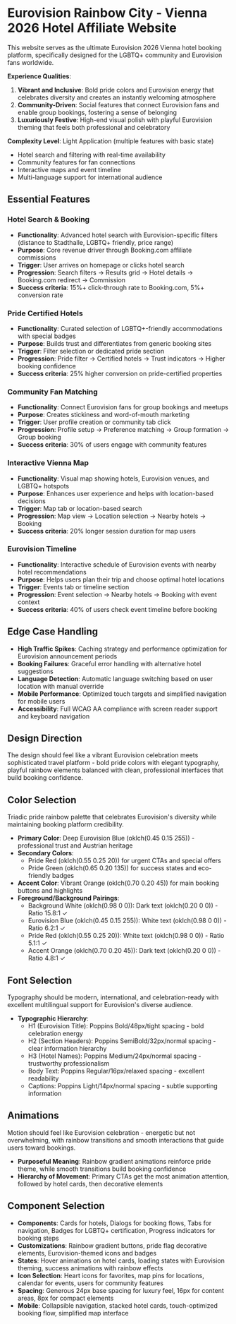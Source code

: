 # Eurovision Rainbow City - Vienna 2026 Hotel Affiliate Website

This website serves as the ultimate Eurovision 2026 Vienna hotel booking platform, specifically designed for the LGBTQ+ community and Eurovision fans worldwide.

**Experience Qualities**:
1. **Vibrant and Inclusive**: Bold pride colors and Eurovision energy that celebrates diversity and creates an instantly welcoming atmosphere
2. **Community-Driven**: Social features that connect Eurovision fans and enable group bookings, fostering a sense of belonging
3. **Luxuriously Festive**: High-end visual polish with playful Eurovision theming that feels both professional and celebratory

**Complexity Level**: Light Application (multiple features with basic state)
- Hotel search and filtering with real-time availability
- Community features for fan connections
- Interactive maps and event timeline
- Multi-language support for international audience

## Essential Features

### Hotel Search & Booking
- **Functionality**: Advanced hotel search with Eurovision-specific filters (distance to Stadthalle, LGBTQ+ friendly, price range)
- **Purpose**: Core revenue driver through Booking.com affiliate commissions
- **Trigger**: User arrives on homepage or clicks hotel search
- **Progression**: Search filters → Results grid → Hotel details → Booking.com redirect → Commission
- **Success criteria**: 15%+ click-through rate to Booking.com, 5%+ conversion rate

### Pride Certified Hotels
- **Functionality**: Curated selection of LGBTQ+-friendly accommodations with special badges
- **Purpose**: Builds trust and differentiates from generic booking sites
- **Trigger**: Filter selection or dedicated pride section
- **Progression**: Pride filter → Certified hotels → Trust indicators → Higher booking confidence
- **Success criteria**: 25% higher conversion on pride-certified properties

### Community Fan Matching
- **Functionality**: Connect Eurovision fans for group bookings and meetups
- **Purpose**: Creates stickiness and word-of-mouth marketing
- **Trigger**: User profile creation or community tab click
- **Progression**: Profile setup → Preference matching → Group formation → Group booking
- **Success criteria**: 30% of users engage with community features

### Interactive Vienna Map
- **Functionality**: Visual map showing hotels, Eurovision venues, and LGBTQ+ hotspots
- **Purpose**: Enhances user experience and helps with location-based decisions
- **Trigger**: Map tab or location-based search
- **Progression**: Map view → Location selection → Nearby hotels → Booking
- **Success criteria**: 20% longer session duration for map users

### Eurovision Timeline
- **Functionality**: Interactive schedule of Eurovision events with nearby hotel recommendations
- **Purpose**: Helps users plan their trip and choose optimal hotel locations
- **Trigger**: Events tab or timeline section
- **Progression**: Event selection → Nearby hotels → Booking with event context
- **Success criteria**: 40% of users check event timeline before booking

## Edge Case Handling
- **High Traffic Spikes**: Caching strategy and performance optimization for Eurovision announcement periods
- **Booking Failures**: Graceful error handling with alternative hotel suggestions
- **Language Detection**: Automatic language switching based on user location with manual override
- **Mobile Performance**: Optimized touch targets and simplified navigation for mobile users
- **Accessibility**: Full WCAG AA compliance with screen reader support and keyboard navigation

## Design Direction
The design should feel like a vibrant Eurovision celebration meets sophisticated travel platform - bold pride colors with elegant typography, playful rainbow elements balanced with clean, professional interfaces that build booking confidence.

## Color Selection
Triadic pride rainbow palette that celebrates Eurovision's diversity while maintaining booking platform credibility.

- **Primary Color**: Deep Eurovision Blue (oklch(0.45 0.15 255)) - professional trust and Austrian heritage
- **Secondary Colors**: 
  - Pride Red (oklch(0.55 0.25 20)) for urgent CTAs and special offers
  - Pride Green (oklch(0.65 0.20 135)) for success states and eco-friendly badges
- **Accent Color**: Vibrant Orange (oklch(0.70 0.20 45)) for main booking buttons and highlights
- **Foreground/Background Pairings**:
  - Background White (oklch(0.98 0 0)): Dark text (oklch(0.20 0 0)) - Ratio 15.8:1 ✓
  - Eurovision Blue (oklch(0.45 0.15 255)): White text (oklch(0.98 0 0)) - Ratio 6.2:1 ✓
  - Pride Red (oklch(0.55 0.25 20)): White text (oklch(0.98 0 0)) - Ratio 5.1:1 ✓
  - Accent Orange (oklch(0.70 0.20 45)): Dark text (oklch(0.20 0 0)) - Ratio 4.8:1 ✓

## Font Selection
Typography should be modern, international, and celebration-ready with excellent multilingual support for Eurovision's diverse audience.

- **Typographic Hierarchy**:
  - H1 (Eurovision Title): Poppins Bold/48px/tight spacing - bold celebration energy
  - H2 (Section Headers): Poppins SemiBold/32px/normal spacing - clear information hierarchy  
  - H3 (Hotel Names): Poppins Medium/24px/normal spacing - trustworthy professionalism
  - Body Text: Poppins Regular/16px/relaxed spacing - excellent readability
  - Captions: Poppins Light/14px/normal spacing - subtle supporting information

## Animations
Motion should feel like Eurovision celebration - energetic but not overwhelming, with rainbow transitions and smooth interactions that guide users toward bookings.

- **Purposeful Meaning**: Rainbow gradient animations reinforce pride theme, while smooth transitions build booking confidence
- **Hierarchy of Movement**: Primary CTAs get the most animation attention, followed by hotel cards, then decorative elements

## Component Selection
- **Components**: Cards for hotels, Dialogs for booking flows, Tabs for navigation, Badges for LGBTQ+ certification, Progress indicators for booking steps
- **Customizations**: Rainbow gradient buttons, pride flag decorative elements, Eurovision-themed icons and badges
- **States**: Hover animations on hotel cards, loading states with Eurovision theming, success animations with rainbow effects
- **Icon Selection**: Heart icons for favorites, map pins for locations, calendar for events, users for community features
- **Spacing**: Generous 24px base spacing for luxury feel, 16px for content areas, 8px for compact elements
- **Mobile**: Collapsible navigation, stacked hotel cards, touch-optimized booking flow, simplified map interface